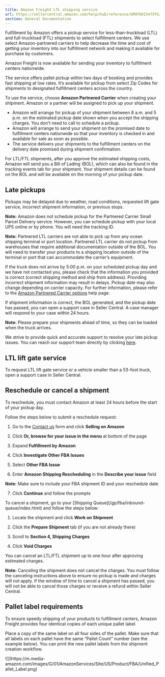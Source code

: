 ```yaml
---
title: Amazon Freight LTL shipping service
url: https://sellercentral.amazon.com/help/hub/reference/GM9THX2S47XTGJTQ
section: General Documentation
---
```


Fulfillment by Amazon offers a pickup service for less-than-truckload (LTL)
and full-truckload (FTL) shipments to select fulfillment centers. We use
select Amazon-partnered carriers to help decrease the time and cost of getting
your inventory into our fulfillment network and making it available for
purchase by customers.

Amazon Freight is now available for sending your inventory to fulfillment
centers nationwide.

The service offers pallet pickup within two days of booking and provides fast
shipping at low rates. It’s available for pickup from select Zip Codes for
shipments to designated fulfillment centers across the country.

To use the service, choose **Amazon Partnered Carrier** when creating your
shipment. Amazon or a partner will be assigned to pick up your shipment.

  * Amazon will arrange for pickup of your shipment between 8 a.m. and 5 p.m. on the estimated pickup date shown when you accept the shipping charges. You don’t need to call to schedule a pickup.
  * Amazon will arrange to send your shipment on the promised date to fulfillment centers nationwide so that your inventory is checked in and available for sale as soon as possible.
  * The service delivers your shipments to the fulfillment centers on the delivery date promised during shipment confirmation. 

For LTL/FTL shipments, after you approve the estimated shipping costs, Amazon
will send you a Bill of Lading (BOL), which can also be found in the tracking
events tab for your shipment. Your shipment details can be found on the BOL
and will be available on the morning of your pickup date.

## Late pickups

Pickups may be delayed due to weather, road conditions, requested lift gate
service, incorrect shipment information, or previous stops.

**Note:** Amazon does not schedule pickup for the Partnered Carrier Small
Parcel Delivery service. However, you can schedule pickup with your local UPS
online or by phone. You will need the tracking ID.

**Note:** Partnered LTL carriers are not able to pick up from any ocean
shipping terminal or port location. Partnered LTL carrier do not pickup from
warehouses that require additional documentation outside of the BOL. You will
need to transfer your products to a shipping location outside of the terminal
or port that can accommodate the carrier’s equipment.

If the truck does not arrive by 5:00 p.m. on your scheduled pickup day and we
have not contacted you, please check that the information you provided is
correct (correct shipping method and ship from address). Providing incorrect
shipment information may result in delays. Pickup date may also change
depending on carrier capacity. For further information, please refer to the
[Amazon Partnered Carrier options](/gp/help/201119120) help page.

If shipment information is correct, the BOL generated, and the pickup date has
passed, you can open a support case in Seller Central. A case manager will
respond to your case within 24 hours.

**Note:** Please prepare your shipments ahead of time, so they can be loaded
when the truck arrives.

We strive to provide quick and accurate support to resolve your late pickup
issues. You can reach our support team directly by clicking
[here](/help/hub/solution?type=CTI&id=10721).

## LTL lift gate service

To request LTL lift gate service or a vehicle smaller than a 53-foot truck,
open a support case in Seller Central.

## Reschedule or cancel a shipment

To reschedule, you must contact Amazon at least 24 hours before the start of
your pickup day.

Follow the steps below to submit a reschedule request:

  1. Go to the [Contact us](/help/hub/support) form and click **Selling on Amazon**

  2. Click **Or, browse for your issue in the menu** at bottom of the page

  3. Expand **Fulfillment by Amazon**

  4. Click **Investigate Other FBA Issues**

  5. Select **Other FBA Issue**

  6. Enter **Amazon Shipping Rescheduling** in the **Describe your issue** field

**Note:** Make sure to include your FBA shipment ID and your reschedule date

  7. Click **Continue** and follow the prompts

To cancel a shipment, go to your [Shipping Queue](/gp/fba/inbound-
queue/index.html) and follow the steps below:

  1. Locate the shipment and click **Work on Shipment**

  2. Click the **Prepare Shipment** tab (if you are not already there) 

  3. Scroll to **Section 4, Shipping Charges**

  4. Click **Void Charges**

You can cancel an LTL/FTL shipment up to one hour after approving estimated
charges.

**Note:** Canceling the shipment does not cancel the charges. You must follow
the canceling instructions above to ensure no pickup is made and charges will
not apply. If the window of time to cancel a shipment has passed, you will not
be able to cancel those charges or receive a refund within Seller Central.

## Pallet label requirements

To ensure speedy shipping of your products to fulfillment centers, Amazon
Freight provides four identical copies of each unique pallet label.

Place a copy of the same label on all four sides of the pallet. Make sure that
all labels on each pallet have the same “Pallet Count” number (see the example
below). You can print the new pallet labels from the shipment creation
workflow.

![](https://m.media-
amazon.com/images/G/01/AmazonServices/Site/US/Product/FBA/Unified_Pallet_Label.png)  

